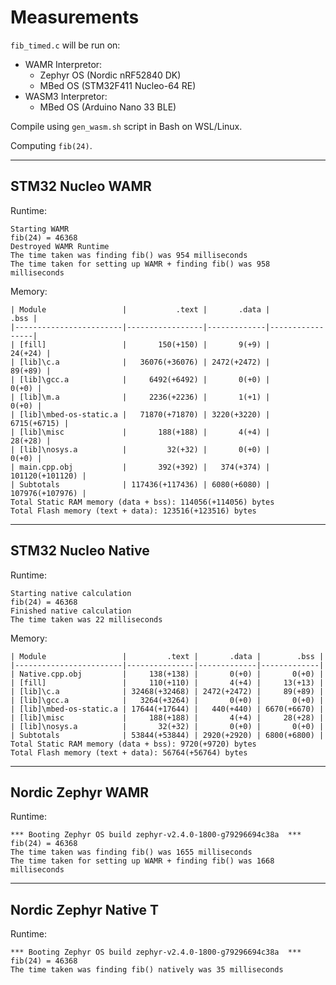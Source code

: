 # Measurements

`fib_timed.c` will be run on:
* WAMR Interpretor:
    * Zephyr OS (Nordic nRF52840 DK)
    * MBed OS (STM32F411 Nucleo-64 RE)
* WASM3 Interpretor:
    * MBed OS (Arduino Nano 33 BLE)


Compile using `gen_wasm.sh` script in Bash on WSL/Linux.

Computing `fib(24)`.

---

## STM32 Nucleo WAMR 
Runtime:
```
Starting WAMR
fib(24) = 46368
Destroyed WAMR Runtime
The time taken was finding fib() was 954 milliseconds
The time taken for setting up WAMR + finding fib() was 958 milliseconds
```

Memory:
```
| Module                 |           .text |       .data |            .bss |
|------------------------|-----------------|-------------|-----------------|
| [fill]                 |       150(+150) |       9(+9) |         24(+24) |
| [lib]\c.a              |   36076(+36076) | 2472(+2472) |         89(+89) |
| [lib]\gcc.a            |     6492(+6492) |       0(+0) |           0(+0) |
| [lib]\m.a              |     2236(+2236) |       1(+1) |           0(+0) |
| [lib]\mbed-os-static.a |   71870(+71870) | 3220(+3220) |     6715(+6715) |
| [lib]\misc             |       188(+188) |       4(+4) |         28(+28) |
| [lib]\nosys.a          |         32(+32) |       0(+0) |           0(+0) |
| main.cpp.obj           |       392(+392) |   374(+374) | 101120(+101120) |
| Subtotals              | 117436(+117436) | 6080(+6080) | 107976(+107976) |
Total Static RAM memory (data + bss): 114056(+114056) bytes
Total Flash memory (text + data): 123516(+123516) bytes
```

---

## STM32 Nucleo Native 

Runtime:
```
Starting native calculation
fib(24) = 46368
Finished native calculation
The time taken was 22 milliseconds
```

Memory:
```
| Module                 |         .text |       .data |        .bss |
|------------------------|---------------|-------------|-------------|
| Native.cpp.obj         |     138(+138) |       0(+0) |       0(+0) |
| [fill]                 |     110(+110) |       4(+4) |     13(+13) |
| [lib]\c.a              | 32468(+32468) | 2472(+2472) |     89(+89) |
| [lib]\gcc.a            |   3264(+3264) |       0(+0) |       0(+0) |
| [lib]\mbed-os-static.a | 17644(+17644) |   440(+440) | 6670(+6670) |
| [lib]\misc             |     188(+188) |       4(+4) |     28(+28) |
| [lib]\nosys.a          |       32(+32) |       0(+0) |       0(+0) |
| Subtotals              | 53844(+53844) | 2920(+2920) | 6800(+6800) |
Total Static RAM memory (data + bss): 9720(+9720) bytes
Total Flash memory (text + data): 56764(+56764) bytes
```

---


## Nordic Zephyr WAMR 
Runtime:
```
*** Booting Zephyr OS build zephyr-v2.4.0-1800-g79296694c38a  ***
fib(24) = 46368
The time taken was finding fib() was 1655 milliseconds
The time taken for setting up WAMR + finding fib() was 1668 milliseconds
```

---


## Nordic Zephyr Native T
Runtime:
```
*** Booting Zephyr OS build zephyr-v2.4.0-1800-g79296694c38a  ***
fib(24) = 46368
The time taken was finding fib() natively was 35 milliseconds
```